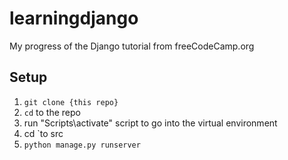 # learningdjango
My progress of the Django tutorial from freeCodeCamp.org

## Setup
1. `git clone {this repo}`
2. `cd` to the repo
3. run "Scripts\activate" script to go into the virtual environment
4. cd `to src
5. `python manage.py runserver`